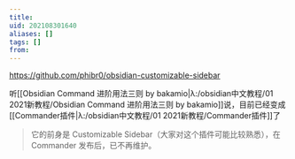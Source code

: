```yaml
---
title: 
uid: 202108301640
aliases: []
tags: []
from: 
---
```

https://github.com/phibr0/obsidian-customizable-sidebar

听[[Obsidian Command 进阶用法三则 by bakamio|λ:/obsidian中文教程/01 2021新教程/Obsidian Command 进阶用法三则 by bakamio]]说，目前已经变成[[Commander插件|λ:/obsidian中文教程/01 2021新教程/Commander插件]]了
> 它的前身是 Customizable Sidebar（大家对这个插件可能比较熟悉），在 Commander 发布后，已不再维护。